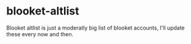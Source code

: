 # blooket-altlist

Blooket altlist is just a moderatly big list of blooket accounts, I'll update these every now and then.
